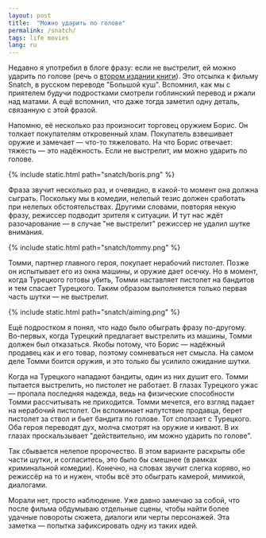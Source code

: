 ```yaml
---
layout: post
title:  "Можно ударить по голове"
permalink: /snatch/
tags: life movies
lang: ru
---
```


Недавно я употребил в блоге фразу: если не выстрелит, ей можно ударить по голове
(речь о [втором издании книги](/clj-2nd-edition/)). Это отсылка к фильму Snatch,
в русском переводе "Большой куш". Вспомнил, как мы с приятелем будучи
подростками смотрели гоблинский перевод и ржали над матами. А ещё вспомнил, что
даже тогда заметил одну деталь, связанную с этой фразой.

Напомню, её несколько раз произносит торговец оружием Борис. Он толкает
покупателям откровенный хлам. Покупатель взвешивает оружие и замечает — что-то
тяжеловато. На что Борис отвечает: тяжесть — это надёжность. Если не выстрелит,
им можно ударить по голове.

{% include static.html path="snatch/boris.png" %}

Фраза звучит несколько раз, и очевидно, в какой-то момент она должна
сыграть. Поскольку мы в комедии, нелепый тезис должен сработать при нелепых
обстоятельствах. Другими словами, повторяя некую фразу, режиссер подводит
зрителя к ситуации. И тут нас ждёт разочарование — в случае "не выстрелит"
режиссер не удалил шутке внимания.

{% include static.html path="snatch/tommy.png" %}

Томми, партнер главного героя, покупает нерабочий пистолет. Позже он испытывает
его из окна машины, и оружие дает осечку. Но в момент, когда Турецкого готовы
убить, Томми наставляет пистолет на бандитов и тем спасает Турецкого. Таким
образом выполняется только первая часть шутки — не выстрелит.

{% include static.html path="snatch/aiming.png" %}

Ещё подростком я понял, что надо было обыграть фразу по-другому. Во-первых,
когда Турецкий предлагает выстрелить из машины, Томми должен был
отказаться. Якобы потому, что Борис — надёжный продавец как и его товар, поэтому
сомневаться нет смысла. На самом деле Томми боится оружия, и это только бы
усилило ожидание шутки.

Когда на Турецкого нападают бандиты, один из них душит его. Томми пытается
выстрелить, но пистолет не работает. В глазах Турецкого ужас — пропала последняя
надежда, ведь на физические способности Томми рассчитывать не приходится. Томми
мечется, его взгляд падает на нерабочий пистолет. Он вспоминает напутствие
продавца, берет пистолет за ствол и бьет бандита по голове. Тот сползает с
Турецкого. Оба героя переводят дух, молча смотрят на оружие и кивают. В их
глазах проскальзывает "действительно, им можно ударить по голове".

Так сбывается нелепое пророчество. В этом варианте раскрыты обе части шутки, и
согласитесь, это было бы смешнее (в рамках криминальной комедии). Конечно, на
словах звучит слегка коряво, но режиссёр на то и нужен, чтобы всё это обыграть
камерой, мимикой, диалогами.

Морали нет, просто наблюдение. Уже давно замечаю за собой, что после фильма
обдумываю отдельные сцены, чтобы найти более удачные повороты сюжета, диалоги
или черты персонажей. Эта заметка — попытка зафиксировать одну из таких идей.
